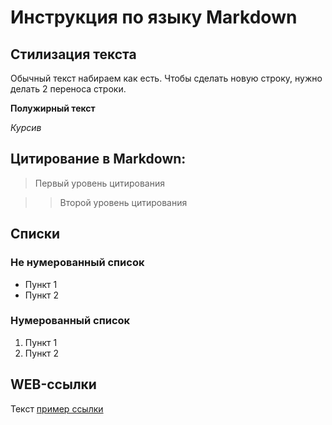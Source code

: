 # Инструкция по языку Markdown

## Стилизация текста

Обычный текст набираем как есть. Чтобы сделать новую строку,
нужно делать 2 переноса строки.

**Полужирный текст**

*Курсив*

## Цитирование в Markdown:
> Первый уровень цитирования

>> Второй уровень цитирования

## Списки
### Не нумерованный список
* Пункт 1
* Пункт 2

### Нумерованный список
1. Пункт 1
2. Пункт 2

## WEB-ссылки
Текст [пример ссылки](http.example.com
"Всплывающая подсказка")
